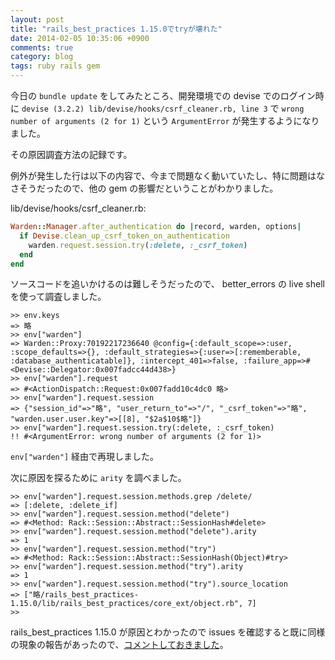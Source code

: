 ```yaml
---
layout: post
title: "rails_best_practices 1.15.0でtryが壊れた"
date: 2014-02-05 10:35:06 +0900
comments: true
category: blog
tags: ruby rails gem
---
```

今日の `bundle update` をしてみたところ、開発環境での devise でのログイン時に `devise (3.2.2) lib/devise/hooks/csrf_cleaner.rb, line 3` で `wrong number of arguments (2 for 1)` という `ArgumentError` が発生するようになりました。

その原因調査方法の記録です。

<!--more-->

例外が発生した行は以下の内容で、今まで問題なく動いていたし、特に問題はなさそうだったので、他の gem の影響だということがわかりました。

<p class="filename">lib/devise/hooks/csrf_cleaner.rb:</p>

```ruby
Warden::Manager.after_authentication do |record, warden, options|
  if Devise.clean_up_csrf_token_on_authentication
    warden.request.session.try(:delete, :_csrf_token)
  end
end
```

ソースコードを追いかけるのは難しそうだったので、 better_errors の live shell を使って調査しました。

```console
>> env.keys
=> 略
>> env["warden"]
=> Warden::Proxy:70192217236640 @config={:default_scope=>:user, :scope_defaults=>{}, :default_strategies=>{:user=>[:rememberable, :database_authenticatable]}, :intercept_401=>false, :failure_app=>#<Devise::Delegator:0x007fadcc44d438>}
>> env["warden"].request
=> #<ActionDispatch::Request:0x007fadd10c4dc0 略>
>> env["warden"].request.session
=> {"session_id"=>"略", "user_return_to"=>"/", "_csrf_token"=>"略", "warden.user.user.key"=>[[8], "$2a$10$略"]}
>> env["warden"].request.session.try(:delete, :_csrf_token)
!! #<ArgumentError: wrong number of arguments (2 for 1)>
```

`env["warden"]` 経由で再現しました。

次に原因を探るために `arity` を調べました。

```console
>> env["warden"].request.session.methods.grep /delete/
=> [:delete, :delete_if]
>> env["warden"].request.session.method("delete")
=> #<Method: Rack::Session::Abstract::SessionHash#delete>
>> env["warden"].request.session.method("delete").arity
=> 1
>> env["warden"].request.session.method("try")
=> #<Method: Rack::Session::Abstract::SessionHash(Object)#try>
>> env["warden"].request.session.method("try").arity
=> 1
>> env["warden"].request.session.method("try").source_location
=> ["略/rails_best_practices-1.15.0/lib/rails_best_practices/core_ext/object.rb", 7]
>>
```

rails_best_practices 1.15.0 が原因とわかったので issues を確認すると既に同様の現象の報告があったので、[コメントしておきました](https://github.com/railsbp/rails_best_practices/issues/202#issuecomment-34129010)。
